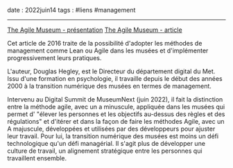 date : 2022juin14
tags : #liens #management 

---------

[The Agile Museum - présentation](https://www.slideshare.net/dhegley/the-agile-museum-21st-century-leadership)
[The Agile Museum - article](https://mw2016.museumsandtheweb.com/paper/the-agile-museum/)

Cet article de 2016 traite de la possibilité d'adopter les méthodes de management comme Lean ou Agile dans les musées et d'implémenter progressivement leurs pratiques. 

L'auteur, Douglas Hegley, est le Directeur du département digital du Met. Issu d'une formation en psychologie, il travaille depuis le début des années 2000 à la transition numérique des musées en termes de management. 

Intervenu au Digital Summit de MuseumNext (juin 2022), il fait la distinction entre la méthode agile, avec un a minuscule, appliquée dans les musées qui permet d' "élever les personnes et les objectifs au-dessus des règles et des régulations" et d'itérer et dans la façon de faire les méthodes Agile, avec un A majuscule, développées et utilisées par des développeurs pour ajuster leur travail. Pour lui, la transition numérique des musées est moins un défi technologique qu'un défi managérial. Il s'agit plus de développer une culture de travail, un alignement stratégique entre les personnes qui travaillent ensemble. 